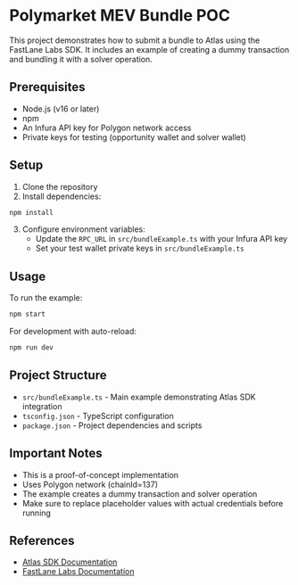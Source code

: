 # Polymarket MEV Bundle POC

This project demonstrates how to submit a bundle to Atlas using the FastLane Labs SDK. It includes an example of creating a dummy transaction and bundling it with a solver operation.

## Prerequisites

- Node.js (v16 or later)
- npm
- An Infura API key for Polygon network access
- Private keys for testing (opportunity wallet and solver wallet)

## Setup

1. Clone the repository
2. Install dependencies:
```bash
npm install
```

3. Configure environment variables:
   - Update the `RPC_URL` in `src/bundleExample.ts` with your Infura API key
   - Set your test wallet private keys in `src/bundleExample.ts`

## Usage

To run the example:

```bash
npm start
```

For development with auto-reload:

```bash
npm run dev
```

## Project Structure

- `src/bundleExample.ts` - Main example demonstrating Atlas SDK integration
- `tsconfig.json` - TypeScript configuration
- `package.json` - Project dependencies and scripts

## Important Notes

- This is a proof-of-concept implementation
- Uses Polygon network (chainId=137)
- The example creates a dummy transaction and solver operation
- Make sure to replace placeholder values with actual credentials before running

## References

- [Atlas SDK Documentation](https://fastlane-labs.gitbook.io/polygon-fastlane/searcher-guides/atlas-sdks)
- [FastLane Labs Documentation](https://fastlane-labs.gitbook.io/polygon-fastlane) 